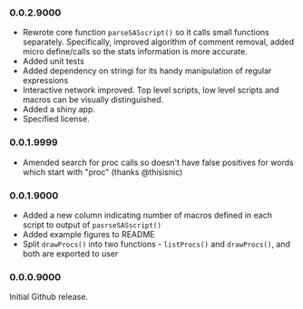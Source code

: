 ### 0.0.2.9000
- Rewrote core function `parseSASscript()` so it calls small functions separately. Specifically, improved algorithm of comment removal, added micro define/calls so the stats information is more accurate.
- Added unit tests
- Added dependency on stringi for its handy manipulation of regular expressions
- Interactive network improved. Top level scripts, low level scripts and macros can be visually distinguished.
- Added a shiny app.
- Specified license.

### 0.0.1.9999
- Amended search for proc calls so doesn't have false positives for words which start with "proc" (thanks @thisisnic)

### 0.0.1.9000
- Added a new column indicating number of macros defined in each script to output of `pasrseSASscript()`
- Added example figures to README
- Split `drawProcs()` into two functions - `listProcs()` and `drawProcs()`, and both are exported to user


### 0.0.0.9000
Initial Github release.